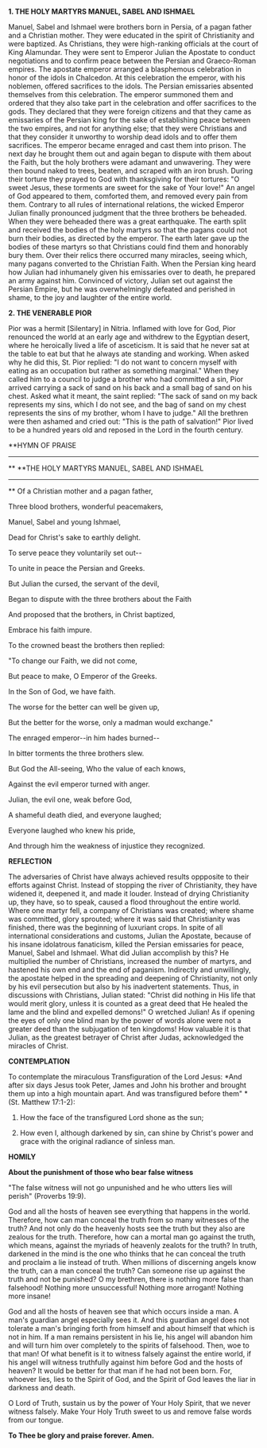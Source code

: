 
**1. THE HOLY MARTYRS MANUEL, SABEL AND ISHMAEL**

Manuel, Sabel and Ishmael were brothers born in Persia, of a pagan father and a Christian mother. They were educated in the spirit of Christianity and were baptized. As Christians, they were high-ranking officials at the court of King Alamundar. They were sent to Emperor Julian the Apostate to conduct negotiations and to confirm peace between the Persian and Graeco-Roman empires. The apostate emperor arranged a blasphemous celebration in honor of the idols in Chalcedon. At this celebration the emperor, with his noblemen, offered sacrifices to the idols. The Persian emissaries absented themselves from this celebration. The emperor summoned them and ordered that they also take part in the celebration and offer sacrifices to the gods. They declared that they were foreign citizens and that they came as emissaries of the Persian king for the sake of establishing peace between the two empires, and not for anything else; that they were Christians and that they consider it unworthy to worship dead idols and to offer them sacrifices. The emperor became enraged and cast them into prison. The next day he brought them out and again began to dispute with them about the Faith, but the holy brothers were adamant and unwavering. They were then bound naked to trees, beaten, and scraped with an iron brush. During their torture they prayed to God with thanksgiving for their tortures: "O sweet Jesus, these torments are sweet for the sake of Your love!" An angel of God appeared to them, comforted them, and removed every pain from them. Contrary to all rules of international relations, the wicked Emperor Julian finally pronounced judgment that the three brothers be beheaded. When they were beheaded there was a great earthquake. The earth split and received the bodies of the holy martyrs so that the pagans could not burn their bodies, as directed by the emperor. The earth later gave up the bodies of these martyrs so that Christians could find them and honorably bury them. Over their relics there occurred many miracles, seeing which, many pagans converted to the Christian Faith. When the Persian king heard how Julian had inhumanely given his emissaries over to death, he prepared an army against him. Convinced of victory, Julian set out against the Persian Empire, but he was overwhelmingly defeated and perished in shame, to the joy and laughter of the entire world.

**2. THE VENERABLE PIOR**

Pior was a hermit [Silentary] in Nitria. Inflamed with love for God, Pior renounced the world at an early age and withdrew to the Egyptian desert, where he heroically lived a life of asceticism. It is said that he never sat at the table to eat but that he always ate standing and working. When asked why he did this, St. Pior replied: "I do not want to concern myself with eating as an occupation but rather as something marginal." When they called him to a council to judge a brother who had committed a sin, Pior arrived carrying a sack of sand on his back and a small bag of sand on his chest. Asked what it meant, the saint replied: "The sack of sand on my back represents my sins, which I do not see, and the bag of sand on my chest represents the sins of my brother, whom I have to judge." All the brethren were then ashamed and cried out: "This is the path of salvation!" Pior lived to be a hundred years old and reposed in the Lord in the fourth century.


**HYMN OF PRAISE
**** 
**
**THE HOLY MARTYRS MANUEL, SABEL AND ISHMAEL
**** 
**
Of a Christian mother and a pagan father,
 

Three blood brothers, wonderful peacemakers,
 

Manuel, Sabel and young Ishmael,
 

Dead for Christ's sake to earthly delight.
 

To serve peace they voluntarily set out--
 

To unite in peace the Persian and Greeks.
 

But Julian the cursed, the servant of the devil,
 

Began to dispute with the three brothers about the Faith
 

And proposed that the brothers, in Christ baptized,


Embrace his faith impure.


To the crowned beast the brothers then replied:


"To change our Faith, we did not come,
 

But peace to make, O Emperor of the Greeks.
 

In the Son of God, we have faith.
 

The worse for the better can well be given up,
 

But the better for the worse, only a madman would exchange."
 

The enraged emperor--in him hades burned--
 

In bitter torments the three brothers slew.
 

But God the All-seeing, Who the value of each knows,
 

Against the evil emperor turned with anger.
 

Julian, the evil one, weak before God,
 

A shameful death died, and everyone laughed;
 

Everyone laughed who knew his pride,


And through him the weakness of injustice they recognized.
 

**REFLECTION**

The adversaries of Christ have always achieved results oppposite to their efforts against Christ. Instead of stopping the river of Christianity, they have widened it, deepened it, and made it louder. Instead of drying Christianity up, they have, so to speak, caused a flood throughout the entire world. Where one martyr fell, a company of Christians was created; where shame was committed, glory sprouted; where it was said that Christianity was finished, there was the beginning of luxuriant crops. In spite of all international considerations and customs, Julian the Apostate, because of his insane idolatrous fanaticism, killed the Persian emissaries for peace, Manuel, Sabel and Ishmael. What did Julian accomplish by this? He multiplied the number of Christians, increased the number of martyrs, and hastened his own end and the end of paganism. Indirectly and unwillingly, the apostate helped in the spreading and deepening of Christianity, not only by his evil persecution but also by his inadvertent statements. Thus, in discussions with Christians, Julian stated: "Christ did nothing in His life that would merit glory, unless it is counted as a great deed that He healed the lame and the blind and expelled demons!" O wretched Julian! As if opening the eyes of only one blind man by the power of words alone were not a greater deed than the subjugation of ten kingdoms! How valuable it is that Julian, as the greatest betrayer of Christ after Judas, acknowledged the miracles of Christ.


**CONTEMPLATION**


To contemplate the miraculous Transfiguration of the Lord Jesus: *And after six days Jesus took Peter, James and John his brother and brought them up into a high mountain apart. And was transfigured before them" *(St. Matthew 17:1-2):

1.  How the face of the transfigured Lord shone as the sun;

1.  How even I, although darkened by sin, can shine by Christ's power and grace with the original radiance of sinless man.


**HOMILY**


**About the punishment of those who bear false witness**

"The false witness will not go unpunished and he who utters lies will perish" (Proverbs 19:9).

God and all the hosts of heaven see everything that happens in the world. Therefore, how can man conceal the truth from so many witnesses of the truth? And not only do the heavenly hosts see the truth but they also are zealous for the truth. Therefore, how can a mortal man go against the truth, which means, against the myriads of heavenly zealots for the truth? In truth, darkened in the mind is the one who thinks that he can conceal the truth and proclaim a lie instead of truth. When millions of discerning angels know the truth, can a man conceal the truth? Can someone rise up against the truth and not be punished? O my brethren, there is nothing more false than falsehood! Nothing more unsuccessful! Nothing more arrogant! Nothing more insane!

God and all the hosts of heaven see that which occurs inside a man. A man's guardian angel especially sees it. And this guardian angel does not tolerate a man's bringing forth from himself and about himself that which is not in him. If a man remains persistent in his lie, his angel will abandon him and will turn him over completely to the spirits of falsehood. Then, woe to that man! Of what benefit is it to witness falsely against the entire world, if his angel will witness truthfully against him before God and the hosts of heaven? It would be better for that man if he had not been born. For, whoever lies, lies to the Spirit of God, and the Spirit of God leaves the liar in darkness and death.

O Lord of Truth, sustain us by the power of Your Holy Spirit, that we never witness falsely. Make Your Holy Truth sweet to us and remove false words from our tongue.

**To Thee be glory and praise forever. Amen.**
